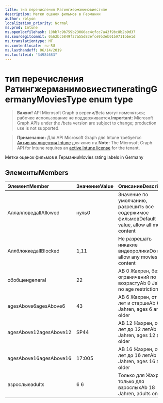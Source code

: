```yaml
---
title: тип перечисления Ратингжерманимовиестипе
description: Метки оценок фильмов в Германии
author: rolyon
localization_priority: Normal
ms.prod: Intune
ms.openlocfilehash: 10bb7c9b759b23066ac4cfcc7a43f9bc8b2b9d37
ms.sourcegitcommit: 0a62bc5849f27a55d83efce9b3eb01b9711bbe1d
ms.translationtype: MT
ms.contentlocale: ru-RU
ms.lasthandoff: 06/14/2019
ms.locfileid: "34984683"
---
```

# <a name="ratinggermanymoviestype-enum-type"></a><span data-ttu-id="02039-103">тип перечисления Ратингжерманимовиестипе</span><span class="sxs-lookup"><span data-stu-id="02039-103">ratingGermanyMoviesType enum type</span></span>

> <span data-ttu-id="02039-104">**Важно!** API Microsoft Graph в версии/Beta могут изменяться; рабочее использование не поддерживается.</span><span class="sxs-lookup"><span data-stu-id="02039-104">**Important:** Microsoft Graph APIs under the /beta version are subject to change; production use is not supported.</span></span>

> <span data-ttu-id="02039-105">**Примечание:** Для API Microsoft Graph для Intune требуется [Активная лицензия Intune](https://go.microsoft.com/fwlink/?linkid=839381) для клиента.</span><span class="sxs-lookup"><span data-stu-id="02039-105">**Note:** The Microsoft Graph API for Intune requires an [active Intune license](https://go.microsoft.com/fwlink/?linkid=839381) for the tenant.</span></span>

<span data-ttu-id="02039-106">Метки оценок фильмов в Германии</span><span class="sxs-lookup"><span data-stu-id="02039-106">Movies rating labels in Germany</span></span>

## <a name="members"></a><span data-ttu-id="02039-107">Элементы</span><span class="sxs-lookup"><span data-stu-id="02039-107">Members</span></span>
|<span data-ttu-id="02039-108">Элемент</span><span class="sxs-lookup"><span data-stu-id="02039-108">Member</span></span>|<span data-ttu-id="02039-109">Значение</span><span class="sxs-lookup"><span data-stu-id="02039-109">Value</span></span>|<span data-ttu-id="02039-110">Описание</span><span class="sxs-lookup"><span data-stu-id="02039-110">Description</span></span>|
|:---|:---|:---|
|<span data-ttu-id="02039-111">Аллалловед</span><span class="sxs-lookup"><span data-stu-id="02039-111">allAllowed</span></span>|<span data-ttu-id="02039-112">нуль</span><span class="sxs-lookup"><span data-stu-id="02039-112">0</span></span>|<span data-ttu-id="02039-113">Значение по умолчанию, разрешить все содержимое фильмов</span><span class="sxs-lookup"><span data-stu-id="02039-113">Default value, allow all movies content</span></span>|
|<span data-ttu-id="02039-114">Аллблоккед</span><span class="sxs-lookup"><span data-stu-id="02039-114">allBlocked</span></span>|<span data-ttu-id="02039-115">1,1</span><span class="sxs-lookup"><span data-stu-id="02039-115">1</span></span>|<span data-ttu-id="02039-116">Не разрешать никакие видеоролики</span><span class="sxs-lookup"><span data-stu-id="02039-116">Do not allow any movies content</span></span>|
|<span data-ttu-id="02039-117">обобщен</span><span class="sxs-lookup"><span data-stu-id="02039-117">general</span></span>|<span data-ttu-id="02039-118">2</span><span class="sxs-lookup"><span data-stu-id="02039-118">2</span></span>|<span data-ttu-id="02039-119">AB 0 Жахрен, без ограничений по возрасту</span><span class="sxs-lookup"><span data-stu-id="02039-119">Ab 0 Jahren, no age restrictions</span></span>|
|<span data-ttu-id="02039-120">agesAbove6</span><span class="sxs-lookup"><span data-stu-id="02039-120">agesAbove6</span></span>|<span data-ttu-id="02039-121">4</span><span class="sxs-lookup"><span data-stu-id="02039-121">3</span></span>|<span data-ttu-id="02039-122">AB 6 Жахрен, от 6 лет и старше</span><span class="sxs-lookup"><span data-stu-id="02039-122">Ab 6 Jahren, ages 6 and older</span></span>|
|<span data-ttu-id="02039-123">agesAbove12</span><span class="sxs-lookup"><span data-stu-id="02039-123">agesAbove12</span></span>|<span data-ttu-id="02039-124">SP4</span><span class="sxs-lookup"><span data-stu-id="02039-124">4</span></span>|<span data-ttu-id="02039-125">AB 12 Жахрен, от 12 лет до 12 лет</span><span class="sxs-lookup"><span data-stu-id="02039-125">Ab 12 Jahren, ages 12 and older</span></span>|
|<span data-ttu-id="02039-126">agesAbove16</span><span class="sxs-lookup"><span data-stu-id="02039-126">agesAbove16</span></span>|<span data-ttu-id="02039-127">17:00</span><span class="sxs-lookup"><span data-stu-id="02039-127">5</span></span>|<span data-ttu-id="02039-128">AB 16 Жахрен, от 16 лет до 16 лет</span><span class="sxs-lookup"><span data-stu-id="02039-128">Ab 16 Jahren, ages 16 and older</span></span>|
|<span data-ttu-id="02039-129">взрослые</span><span class="sxs-lookup"><span data-stu-id="02039-129">adults</span></span>|<span data-ttu-id="02039-130">6 </span><span class="sxs-lookup"><span data-stu-id="02039-130">6</span></span>|<span data-ttu-id="02039-131">Только для Жахрен, только для взрослых</span><span class="sxs-lookup"><span data-stu-id="02039-131">Ab 18 Jahren, adults only</span></span>|





